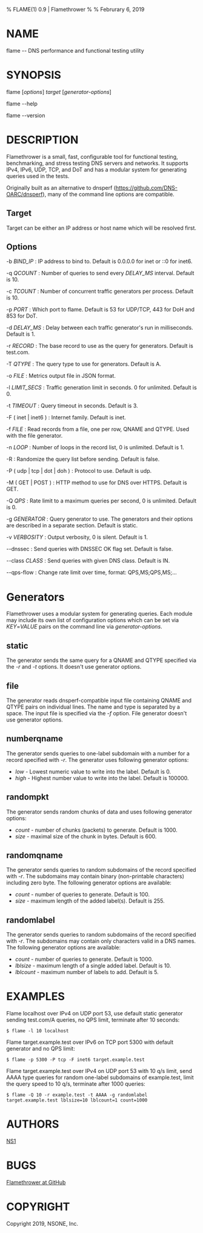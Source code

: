 % FLAME(1) 0.9 | Flamethrower
% 
% Februrary 6, 2019

# NAME

flame -- DNS performance and functional testing utility

# SYNOPSIS

flame [*options*] *target* [*generator-options*]

flame \--help

flame \--version

# DESCRIPTION

Flamethrower is a small, fast, configurable tool for functional testing, benchmarking, 
and stress testing DNS servers and networks. It supports IPv4, IPv6, UDP, TCP, and DoT and 
has a modular system for generating queries used in the tests.

Originally built as an alternative to dnsperf (https://github.com/DNS-OARC/dnsperf), 
many of the command line options are compatible.

## Target

Target can be either an IP address or host name which will be resolved first.

## Options

-b *BIND_IP*
: IP address to bind to. Default is 0.0.0.0 for inet or ::0 for inet6.

-q *QCOUNT*
: Number of queries to send every *DELAY_MS* interval. Default is 10.

-c *TCOUNT*
: Number of concurrent traffic generators per process. Default is 10.

-p *PORT*
: Which port to flame. Default is 53 for UDP/TCP, 443 for DoH and 853 for DoT.

-d *DELAY_MS*
: Delay between each traffic generator's run in milliseconds. Default is 1.

-r *RECORD*
: The base record to use as the query for generators. Default is test.com.

-T *QTYPE*
: The query type to use for generators. Default is A.

-o *FILE*
: Metrics output file in JSON format.

-l *LIMIT_SECS*
: Traffic generation limit in seconds. 0 for unlimited. Default is 0.

-t *TIMEOUT*
: Query timeout in seconds. Default is 3.

-F ( inet | inet6 )
: Internet family. Default is inet.

-f *FILE*
: Read records from a file, one per row, QNAME and QTYPE. Used with the file generator.

-n *LOOP*
: Number of loops in the record list, 0 is unlimited. Default is 1.

-R
: Randomize the query list before sending. Default is false.

-P ( udp | tcp | dot | doh )
: Protocol to use. Default is udp.

-M ( GET | POST )
: HTTP method to use for DNS over HTTPS. Default is GET.

-Q *QPS*
: Rate limit to a maximum queries per second, 0 is unlimited. Default is 0.

-g *GENERATOR*
: Query generator to use. The generators and their options are described in a
separate section. Default is static.

-v *VERBOSITY*
: Output verbosity, 0 is silent. Default is 1.

\--dnssec
: Send queries with DNSSEC OK flag set. Default is false.

\--class *CLASS*
: Send queries with given DNS class. Default is IN.

\--qps-flow
: Change rate limit over time, format: QPS,MS;QPS,MS;...


# Generators

Flamethrower uses a modular system for generating queries. Each module may
include its own list of configuration options which can be set via
*KEY*=*VALUE* pairs on the command line via *generator-options*.

## static

The generator sends the same query for a QNAME and QTYPE specified via the
*-r* and *-t* options. It doesn't use generator options.

## file

The generator reads dnsperf-compatible input file containing QNAME and QTYPE
pairs on individual lines. The name and type is separated by a space. The input
file is specified via the *-f* option. File generator doesn't use generator
options.

## numberqname

The generator sends queries to one-label subdomain with a number for a record
specified with -*r*. The generator uses following generator options:

- *low* - Lowest numeric value to write into the label. Default is 0.
- *high* - Highest number value to write into the label. Default is 100000.

## randompkt

The generator sends random chunks of data and uses following generator options:

- *count* - number of chunks (packets) to generate. Default is 1000.
- *size* - maximal size of the chunk in bytes. Default is 600.

## randomqname

The generator sends queries to random subdomains of the record specified with
*-r*. The subdomains may contain binary (non-printable characters) including
zero byte. The following generator options are available:

- *count* - number of queries to generate. Default is 100.
- *size* - maximum length of the added label(s). Default is 255.

## randomlabel

The generator sends queries to random subdomains of the record specified with
*-r*. The subdomains may contain only characters valid in a DNS names. The
following generator options are available:

- *count* - number of queries to generate. Default is 1000.
- *lblsize* - maximum length of a single added label. Default is 10.
- *lblcount* - maximum number of labels to add. Default is 5.

# EXAMPLES

Flame localhost over IPv4 on UDP port 53, use default static generator sending
test.com/A queries, no QPS limit, terminate after 10 seconds:

    $ flame -l 10 localhost

Flame target.example.test over IPv6 on TCP port 5300 with default generator and
no QPS limit:

    $ flame -p 5300 -P tcp -F inet6 target.example.test

Flame target.example.test over IPv4 on UDP port 53 with 10 q/s limit, send AAAA
type queries for random one-label subdomains of example.test, limit the query
speed to 10 q/s, terminate after 1000 queries:

    $ flame -Q 10 -r example.test -t AAAA -g randomlabel target.example.test lblsize=10 lblcount=1 count=1000

# AUTHORS

[NS1](https://ns1.com)

# BUGS

[Flamethrower at GitHub](https://github.com/DNS-OARC/flamethrower/issues)

# COPYRIGHT

Copyright 2019, NSONE, Inc.

